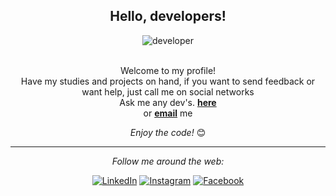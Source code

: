 <div align="center">
<h2>Hello, developers!</h2>
<img src="![image](https://user-images.githubusercontent.com/58372020/112856347-135fe080-9086-11eb-88a3-ed72e8d04f9e.png)
" alt="developer">
</div>
<div align="center" width="50">

<br/>
</div>

<div align="center">

Welcome to my profile!<br>
Have my studies and projects on hand, if you want to send feedback or want help, just call me on social networks <br>
Ask me any dev's. <a href="https://github.com/thaisascastro/"><b>here</b></a><br>
or <a href="https://mail.google.com/mail/u/0/#inbox"><b>email</b></a> me

<i>Enjoy the code!</i> 😊

</div>

<div align="center">

---

<i>Follow me around the web:</i><br>

<a href="https://www.linkedin.com/in/tha%C3%ADsa-castro-65718317a/" target="_blank"><img src="https://img.shields.io/badge/LinkedIn-%230077B5.svg?&style=flat-square&logo=linkedin&logoColor=white" alt="LinkedIn"></a>
<a href="https://www.instagram.com/thaisaacastro/" target="_blank"><img src="https://img.shields.io/badge/Instagram-%23E4405F.svg?&style=flat-square&logo=instagram&logoColor=white" alt="Instagram"></a>
<a href="https://www.facebook.com/thaisa.castro.332/" target="_blank"><img src="https://img.shields.io/badge/Facebook-%231877F2.svg?&style=flat-square&logo=facebook&logoColor=white" alt="Facebook"></a>
</div>
